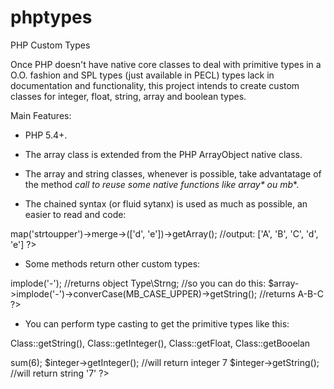 phptypes
========

PHP Custom Types

Once PHP doesn't have native core classes to deal with primitive types in a O.O. fashion and SPL types (just available 
in PECL) types lack in documentation and functionality, this project intends to create custom classes for integer, 
float, string, array and boolean types.

Main Features:

- PHP 5.4+.

- The array class is extended from the PHP ArrayObject native class.

- The array and string classes, whenever is possible, take advantatage of the method __call to reuse some native
functions like array_* ou mb_*.

- The chained syntax (or fluid sytanx) is used as much as possible, an easier to read and code:

<?php

$array = new \Type\Arr(['a', 'b', 'c']);

$array->map('strtoupper')->merge->(['d', 'e'])->getArray(); //output: ['A', 'B', 'C', 'd', 'e']

?>

- Some methods return other custom types:

<?php

$array = new \Type\Arr(['a', 'b', 'c']);

$array->implode('-');  //returns  object Type\Strng;

//so you can do this:

$array->implode('-')->converCase(MB_CASE_UPPER)->getString(); //returns A-B-C

?>

- You can perform type casting to get the primitive types like this:

Class::getString(), Class::getInteger(), Class::getFloat, Class::getBooelan

<?php

$integer = new \Type\Intgr(1);

$integer->sum(6);

$integer->getInteger();  //will return integer 7

$integer->getString();  //will return string '7'

?>

